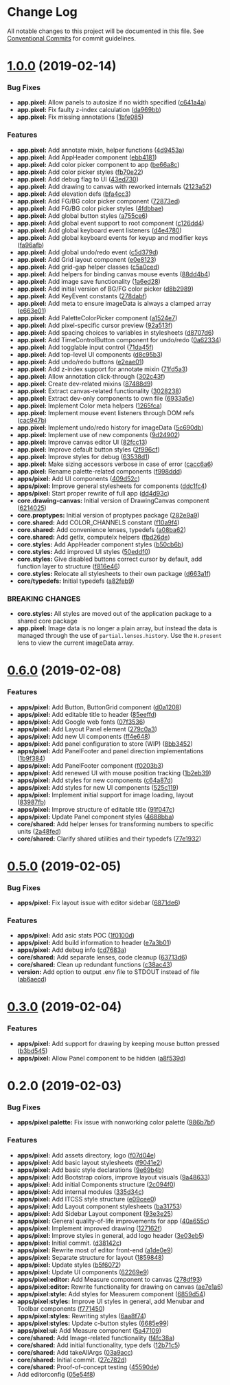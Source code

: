 # Change Log

All notable changes to this project will be documented in this file.
See [Conventional Commits](https://conventionalcommits.org) for commit guidelines.

# [1.0.0](https://github.com/etm12/etotama/compare/v0.6.0...v1.0.0) (2019-02-14)


### Bug Fixes

* **app.pixel:** Allow panels to autosize if no width specified ([c641a4a](https://github.com/etm12/etotama/commit/c641a4a))
* **app.pixel:** Fix faulty z-index calculation ([da969bb](https://github.com/etm12/etotama/commit/da969bb))
* **app.pixel:** Fix missing annotations ([1bfe085](https://github.com/etm12/etotama/commit/1bfe085))


### Features

* **app.pixel:** Add annotate mixin, helper functions ([4d9453a](https://github.com/etm12/etotama/commit/4d9453a))
* **app.pixel:** Add AppHeader component ([ebb4181](https://github.com/etm12/etotama/commit/ebb4181))
* **app.pixel:** Add color picker component to app ([be66a8c](https://github.com/etm12/etotama/commit/be66a8c))
* **app.pixel:** Add color picker styles ([fb70e22](https://github.com/etm12/etotama/commit/fb70e22))
* **app.pixel:** Add debug flag to UI ([43ed730](https://github.com/etm12/etotama/commit/43ed730))
* **app.pixel:** Add drawing to canvas with reworked internals ([2123a52](https://github.com/etm12/etotama/commit/2123a52))
* **app.pixel:** Add elevation defs ([bfa4cc3](https://github.com/etm12/etotama/commit/bfa4cc3))
* **app.pixel:** Add FG/BG color picker component ([72873ed](https://github.com/etm12/etotama/commit/72873ed))
* **app.pixel:** Add FG/BG color picker styles ([4fdbbae](https://github.com/etm12/etotama/commit/4fdbbae))
* **app.pixel:** Add global button styles ([a755ce6](https://github.com/etm12/etotama/commit/a755ce6))
* **app.pixel:** Add global event support to root component ([c126dd4](https://github.com/etm12/etotama/commit/c126dd4))
* **app.pixel:** Add global keyboard event listeners ([d4e4780](https://github.com/etm12/etotama/commit/d4e4780))
* **app.pixel:** Add global keyboard events for keyup and modifier keys ([fa96afb](https://github.com/etm12/etotama/commit/fa96afb))
* **app.pixel:** Add global undo/redo event ([c5d379d](https://github.com/etm12/etotama/commit/c5d379d))
* **app.pixel:** Add Grid layout component ([e0e8123](https://github.com/etm12/etotama/commit/e0e8123))
* **app.pixel:** Add grid-gap helper classes ([c5a0ced](https://github.com/etm12/etotama/commit/c5a0ced))
* **app.pixel:** Add helpers for binding canvas mouse events ([88dd4b4](https://github.com/etm12/etotama/commit/88dd4b4))
* **app.pixel:** Add image save functionality ([1a6ed28](https://github.com/etm12/etotama/commit/1a6ed28))
* **app.pixel:** Add initial version of BG/FG color picker ([d8b2989](https://github.com/etm12/etotama/commit/d8b2989))
* **app.pixel:** Add KeyEvent constants ([278dabf](https://github.com/etm12/etotama/commit/278dabf))
* **app.pixel:** Add meta to ensure imageData is always a clamped array ([e663e01](https://github.com/etm12/etotama/commit/e663e01))
* **app.pixel:** Add PaletteColorPicker component ([a1524e7](https://github.com/etm12/etotama/commit/a1524e7))
* **app.pixel:** Add pixel-specific cursor preview ([92a513f](https://github.com/etm12/etotama/commit/92a513f))
* **app.pixel:** Add spacing choices to variables in stylesheets ([d8707d6](https://github.com/etm12/etotama/commit/d8707d6))
* **app.pixel:** Add TimeControlButton component for undo/redo ([0a62334](https://github.com/etm12/etotama/commit/0a62334))
* **app.pixel:** Add togglable input control ([71da45f](https://github.com/etm12/etotama/commit/71da45f))
* **app.pixel:** Add top-level UI components ([d8c95b3](https://github.com/etm12/etotama/commit/d8c95b3))
* **app.pixel:** Add undo/redo buttons ([e2eae01](https://github.com/etm12/etotama/commit/e2eae01))
* **app.pixel:** Add z-index support for annotate mixin ([71fd5a3](https://github.com/etm12/etotama/commit/71fd5a3))
* **app.pixel:** Allow annotation click-through ([302c43f](https://github.com/etm12/etotama/commit/302c43f))
* **app.pixel:** Create dev-related mixins ([87488d9](https://github.com/etm12/etotama/commit/87488d9))
* **app.pixel:** Extract canvas-related functionality ([3028238](https://github.com/etm12/etotama/commit/3028238))
* **app.pixel:** Extract dev-only components to own file ([6933a5e](https://github.com/etm12/etotama/commit/6933a5e))
* **app.pixel:** Implement Color meta helpers ([1265fca](https://github.com/etm12/etotama/commit/1265fca))
* **app.pixel:** Implement mouse event listeners through DOM refs ([cac947b](https://github.com/etm12/etotama/commit/cac947b))
* **app.pixel:** Implement undo/redo history for imageData ([5c690db](https://github.com/etm12/etotama/commit/5c690db))
* **app.pixel:** Implement use of new components ([9d24902](https://github.com/etm12/etotama/commit/9d24902))
* **app.pixel:** Improve canvas editor UI ([82fcc13](https://github.com/etm12/etotama/commit/82fcc13))
* **app.pixel:** Improve default button styles ([2f996cf](https://github.com/etm12/etotama/commit/2f996cf))
* **app.pixel:** Improve styles for debug ([63538d1](https://github.com/etm12/etotama/commit/63538d1))
* **app.pixel:** Make sizing accessors verbose in case of error ([cacc6a6](https://github.com/etm12/etotama/commit/cacc6a6))
* **app.pixel:** Rename palette-related components ([f998ddd](https://github.com/etm12/etotama/commit/f998ddd))
* **apps/pixel:** Add UI components ([409d52c](https://github.com/etm12/etotama/commit/409d52c))
* **apps/pixel:** Improve general stylesheets for components ([ddc1fc4](https://github.com/etm12/etotama/commit/ddc1fc4))
* **apps/pixel:** Start proper rewrite of full app ([dd4d93c](https://github.com/etm12/etotama/commit/dd4d93c))
* **core.drawing-canvas:** Initial version of DrawingCanvas component ([6214025](https://github.com/etm12/etotama/commit/6214025))
* **core.proptypes:** Initial version of proptypes package ([282e9a9](https://github.com/etm12/etotama/commit/282e9a9))
* **core.shared:** Add COLOR_CHANNELS constant ([f10a9f4](https://github.com/etm12/etotama/commit/f10a9f4))
* **core.shared:** Add convenience lenses, typedefs ([a08ba62](https://github.com/etm12/etotama/commit/a08ba62))
* **core.shared:** Add getIx, computeIx helpers ([fbd26de](https://github.com/etm12/etotama/commit/fbd26de))
* **core.styles:** Add AppHeader component styles ([b50cb6b](https://github.com/etm12/etotama/commit/b50cb6b))
* **core.styles:** Add improved UI styles ([50eddf0](https://github.com/etm12/etotama/commit/50eddf0))
* **core.styles:** Give disabled buttons correct cursor by default, add function layer to structure ([f816e46](https://github.com/etm12/etotama/commit/f816e46))
* **core.styles:** Relocate all stylesheets to their own package ([d663a1f](https://github.com/etm12/etotama/commit/d663a1f))
* **core/typedefs:** Initial typedefs ([a82feb9](https://github.com/etm12/etotama/commit/a82feb9))


### BREAKING CHANGES

* **core.styles:** All styles are moved out of the application package to a shared core package
* **app.pixel:** Image data is no longer a plain array, but instead the data is managed through the
use of `partial.lenses.history`. Use the `H.present` lens to view the current imageData array.





# [0.6.0](https://github.com/etm12/etotama/compare/v0.5.0...v0.6.0) (2019-02-08)


### Features

* **apps/pixel:** Add Button, ButtonGrid component ([d0a1208](https://github.com/etm12/etotama/commit/d0a1208))
* **apps/pixel:** Add editable title to header ([85eeffd](https://github.com/etm12/etotama/commit/85eeffd))
* **apps/pixel:** Add Google web fonts ([07f3536](https://github.com/etm12/etotama/commit/07f3536))
* **apps/pixel:** Add Layout Panel element ([279c0a3](https://github.com/etm12/etotama/commit/279c0a3))
* **apps/pixel:** Add new UI components ([ff4e648](https://github.com/etm12/etotama/commit/ff4e648))
* **apps/pixel:** Add panel configuration to store (WIP) ([8bb3452](https://github.com/etm12/etotama/commit/8bb3452))
* **apps/pixel:** Add PanelFooter and panel direction implementations ([1b9f384](https://github.com/etm12/etotama/commit/1b9f384))
* **apps/pixel:** Add PanelFooter component ([f0203b3](https://github.com/etm12/etotama/commit/f0203b3))
* **apps/pixel:** Add renewed UI with mouse position tracking ([1b2eb39](https://github.com/etm12/etotama/commit/1b2eb39))
* **apps/pixel:** Add styles for new components ([c64a87d](https://github.com/etm12/etotama/commit/c64a87d))
* **apps/pixel:** Add styles for new UI components ([525c119](https://github.com/etm12/etotama/commit/525c119))
* **apps/pixel:** Implement initial support for image loading, layout ([83987fb](https://github.com/etm12/etotama/commit/83987fb))
* **apps/pixel:** Improve structure of editable title ([91f047c](https://github.com/etm12/etotama/commit/91f047c))
* **apps/pixel:** Update Panel component styles ([4688bba](https://github.com/etm12/etotama/commit/4688bba))
* **core/shared:** Add helper lenses for transforming numbers to specific units ([2a48fed](https://github.com/etm12/etotama/commit/2a48fed))
* **core/shared:** Clarify shared utilities and their typedefs ([77e1932](https://github.com/etm12/etotama/commit/77e1932))





# [0.5.0](https://github.com/etm12/etotama/compare/v0.4.0...v0.5.0) (2019-02-05)


### Bug Fixes

* **apps/pixel:** Fix layout issue with editor sidebar ([6871de6](https://github.com/etm12/etotama/commit/6871de6))


### Features

* **apps/pixel:** Add asic stats POC ([1f0100d](https://github.com/etm12/etotama/commit/1f0100d))
* **apps/pixel:** Add build information to header ([e7a3b01](https://github.com/etm12/etotama/commit/e7a3b01))
* **apps/pixel:** Add debug info ([cd7683a](https://github.com/etm12/etotama/commit/cd7683a))
* **core/shared:** Add separate lenses, code cleanup ([63713d6](https://github.com/etm12/etotama/commit/63713d6))
* **core/shared:** Clean up redundant functions ([c38ac43](https://github.com/etm12/etotama/commit/c38ac43))
* **version:** Add option to output .env file to STDOUT instead of file ([ab6aecd](https://github.com/etm12/etotama/commit/ab6aecd))





# [0.3.0](https://github.com/etm12/etotama/compare/v0.2.0...v0.3.0) (2019-02-04)


### Features

* **apps/pixel:** Add support for drawing by keeping mouse button pressed ([b3bd545](https://github.com/etm12/etotama/commit/b3bd545))
* **apps/pixel:** Allow Panel component to be hidden ([a8f539d](https://github.com/etm12/etotama/commit/a8f539d))





# 0.2.0 (2019-02-03)


### Bug Fixes

* **apps/pixel:palette:** Fix issue with nonworking color palette ([986b7bf](https://github.com/etm12/etotama/commit/986b7bf))


### Features

* **apps/pixel:** Add assets directory, logo ([f07d04e](https://github.com/etm12/etotama/commit/f07d04e))
* **apps/pixel:** Add basic layout stylesheets ([f9041e2](https://github.com/etm12/etotama/commit/f9041e2))
* **apps/pixel:** Add basic style declarations ([9e69b4b](https://github.com/etm12/etotama/commit/9e69b4b))
* **apps/pixel:** Add Bootstrap colors, improve layout visuals ([9a48633](https://github.com/etm12/etotama/commit/9a48633))
* **apps/pixel:** Add initial Components structure ([2c094f0](https://github.com/etm12/etotama/commit/2c094f0))
* **apps/pixel:** Add internal modules ([335d34c](https://github.com/etm12/etotama/commit/335d34c))
* **apps/pixel:** Add ITCSS style structure ([e09cee0](https://github.com/etm12/etotama/commit/e09cee0))
* **apps/pixel:** Add Layout component stylesheets ([ba31753](https://github.com/etm12/etotama/commit/ba31753))
* **apps/pixel:** Add Sidebar Layout component ([93e3e25](https://github.com/etm12/etotama/commit/93e3e25))
* **apps/pixel:** General quality-of-life improvements for app ([40a655c](https://github.com/etm12/etotama/commit/40a655c))
* **apps/pixel:** Implement improved drawing ([127162f](https://github.com/etm12/etotama/commit/127162f))
* **apps/pixel:** Improve styles in general, add logo header ([3e03eb5](https://github.com/etm12/etotama/commit/3e03eb5))
* **apps/pixel:** Initial commit. ([d38142c](https://github.com/etm12/etotama/commit/d38142c))
* **apps/pixel:** Rewrite most of editor front-end ([a1de0e9](https://github.com/etm12/etotama/commit/a1de0e9))
* **apps/pixel:** Separate structure for layout ([1859848](https://github.com/etm12/etotama/commit/1859848))
* **apps/pixel:** Update styles ([b5f6072](https://github.com/etm12/etotama/commit/b5f6072))
* **apps/pixel:** Update UI components ([62269e9](https://github.com/etm12/etotama/commit/62269e9))
* **apps/pixel:editor:** Add Measure component to canvas ([278df93](https://github.com/etm12/etotama/commit/278df93))
* **apps/pixel:editor:** Rewrite functionality for drawing on canvas ([ae7e1a6](https://github.com/etm12/etotama/commit/ae7e1a6))
* **apps/pixel:style:** Add styles for Measurem component ([6859d54](https://github.com/etm12/etotama/commit/6859d54))
* **apps/pixel:styles:** Improve UI styles in general, add Menubar and Toolbar components ([f771450](https://github.com/etm12/etotama/commit/f771450))
* **apps/pixel:styles:** Rewriting styles ([6aa8f74](https://github.com/etm12/etotama/commit/6aa8f74))
* **apps/pixel:styles:** Update c-button styles ([6685e99](https://github.com/etm12/etotama/commit/6685e99))
* **apps/pixel:ui:** Add Measure component ([5a47109](https://github.com/etm12/etotama/commit/5a47109))
* **core/shared:** Add Image-related functionality ([f4fc38a](https://github.com/etm12/etotama/commit/f4fc38a))
* **core/shared:** Add initial functionality, type defs ([12b71c5](https://github.com/etm12/etotama/commit/12b71c5))
* **core/shared:** Add takeAllArgs ([03a9acc](https://github.com/etm12/etotama/commit/03a9acc))
* **core/shared:** Initial commit. ([27c782d](https://github.com/etm12/etotama/commit/27c782d))
* **core/shared:** Proof-of-concept testing ([45590de](https://github.com/etm12/etotama/commit/45590de))
* Add editorconfig ([05e54f8](https://github.com/etm12/etotama/commit/05e54f8))
